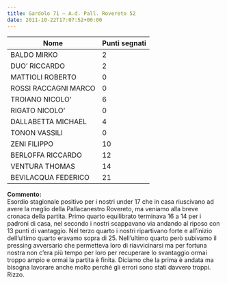 ```yaml
---
title: Gardolo 71 – A.d. Pall. Rovereto 52
date: 2011-10-22T17:07:52+00:00
---
```

| **Nome** | **Punti segnati** |
| -------- | ----------------- |
| BALDO MIRKO | 2 |
| DUO’ RICCARDO | 2 |
| MATTIOLI ROBERTO | 0 |
| ROSSI RACCAGNI MARCO | 0 |
| TROIANO NICOLO’ | 6 |
| RIGATO NICOLO’ | 0 |
| DALLABETTA MICHAEL | 4 |
| TONON VASSILI | 0 |
| ZENI FILIPPO | 10 |
| BERLOFFA RICCARDO | 12 |
| VENTURA THOMAS | 14 |
| BEVILACQUA FEDERICO | 21 |

**Commento:**  
Esordio stagionale positivo per i nostri under 17 che in casa riuscivano ad avere la meglio della Pallacanestro Rovereto, ma veniamo alla breve cronaca della partita. Primo quarto equilibrato terminava 16 a 14 per i padroni di casa, nel secondo i nostri scappavano via andando al riposo con 13 punti di vantaggio. Nel terzo quarto i nostri ripartivano forte e all’inizio dell’ultimo quarto eravamo sopra di 25. Nell’ultimo quarto però subivamo il pressing avversario che permetteva loro di riavvicinarsi ma per fortuna nostra non c’era più tempo per loro per recuperare lo svantaggio ormai troppo ampio e ormai la partita è finita. Diciamo che la prima è andata ma bisogna lavorare anche molto perché gli errori sono stati davvero troppi. Rizzo.